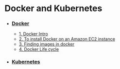 # Docker and Kubernetes

- ### [Docker](./Docker)
    - [1. Docker Intro](./Docker/DockerIntro.md)  
    - [2. To install Docker on an Amazon EC2 instance](./Docker/DockerInstall.md)  
    - [3. Finding images in docker](./Docker/DockerImage.md)  
    - [4. Docker Life cycle](./Docker/DockerLifeCycle.md)

- ### [Kubernetes](./Kubernetes)
